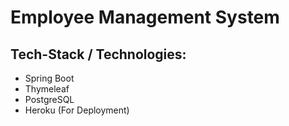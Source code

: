 # Employee Management System

<h2>Tech-Stack / Technologies:</h2>

- Spring Boot
- Thymeleaf
- PostgreSQL
- Heroku (For Deployment)
